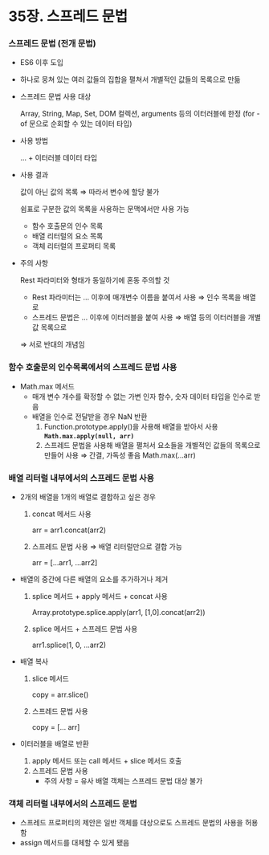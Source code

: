 # 35장. 스프레드 문법

### 스프레드 문법 (전개 문법)

- ES6 이후 도입
- 하나로 뭉쳐 있는 여러 값들의 집합을 펼쳐서 개별적인 값들의 목록으로 만듦
- 스프레드 문법 사용 대상
    
    Array, String, Map, Set, DOM 컬렉션, arguments 등의 이터러블에 한정
    (for - of 문으로 순회할 수 있는 데이터 타입)
    
- 사용 방법
    
    … + 이터러블 데이터 타입
    
- 사용 결과
    
    값이 아닌 값의 목록 ⇒ 따라서 변수에 할당 불가
    
    쉼표로 구분한 값의 목록을 사용하는 문맥에서만 사용 가능
    
    - 함수 호출문의 인수 목록
    - 배열 리터럴의 요소 목록
    - 객체 리터럴의 프로퍼티 목록
- 주의 사항
    
    Rest 파라미터와 형태가 동일하기에 혼동 주의할 것
    
    - Rest 파라미터는 … 이후에 매개변수 이름을 붙여서 사용 ⇒ 인수 목록을 배열로
    - 스프레드 문법은 … 이후에 이터러블을 붙여 사용 ⇒ 배열 등의 이터러블을 개별 값 목록으로
    
    ⇒ 서로 반대의 개념임
    

### 함수 호출문의 인수목록에서의 스프레드 문법 사용

- Math.max 메서드
    - 매개 변수 개수를 확정할 수 없는 가변 인자 함수, 숫자 데이터 타입을 인수로 받음
    - 배열을 인수로 전달받을 경우 NaN 반환
        1. Function.prototype.apply()을 사용해 배열을 받아서 사용
        **`Math.max.apply(null, arr)`**
        2. 스프레드 문법을 사용해 배열을 펼처서 요소들을 개별적인 값들의 목록으로 만들어 사용
        ⇒ 간결, 가독성 좋음
        Math.max(…arr)

### 배열 리터럴 내부에서의 스프레드 문법 사용

- 2개의 배열을 1개의 배열로 결합하고 싶은 경우
    1. concat 메서드 사용
        
        arr = arr1.concat(arr2)
        
    2. 스프레드 문법 사용 ⇒ 배열 리터럴만으로 결합 가능
        
        arr = […arr1, …arr2]
        
- 배열의 중간에 다른 배열의 요소를 추가하거나 제거
    1. splice 메서드 + apply 메서드 + concat 사용
        
        Array.prototype.splice.apply(arr1, [1,0].concat(arr2))
        
    2. splice 메서드 + 스프레드 문법 사용
        
        arr1.splice(1, 0, …arr2)
        
- 배열 복사
    1. slice 메서드
        
        copy = arr.slice()
        
    2. 스프레드 문법 사용
        
        copy = [… arr]
        
- 이터러블을 배열로 반환
    1. apply 메서드 또는 call 메서드 + slice 메서드 호출
    2. 스프레드 문법 사용
        - 주의 사항 = 유사 배열 객체는 스프레드 문법 대상 불가

### 객체 리터럴 내부에서의 스프레드 문법

- 스프레드 프로퍼티의 제안은 일반 객체를 대상으로도 스프레드 문법의 사용을 허용함
- assign 메서드를 대체할 수 있게 됐음